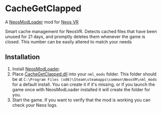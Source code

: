 # CacheGetClapped

A [NeosModLoader](https://github.com/zkxs/NeosModLoader) mod for [Neos VR](https://neos.com/) 

Smart cache management for NeosVR. Detects cached files that have been unused for 21 days, and promptly deletes them whenever the game is closed. This number can be easily altered to match your needs

## Installation
1. Install [NeosModLoader](https://github.com/zkxs/NeosModLoader).
2. Place [CacheGetClapped.dll](https://github.com/dfgHiatus/CacheGetClapped/releases/latest/download/CacheGetClapped.dll) into your `nml_mods` folder. This folder should be at `C:\Program Files (x86)\Steam\steamapps\common\NeosVR\nml_mods` for a default install. You can create it if it's missing, or if you launch the game once with NeosModLoader installed it will create the folder for you.
3. Start the game. If you want to verify that the mod is working you can check your Neos logs.